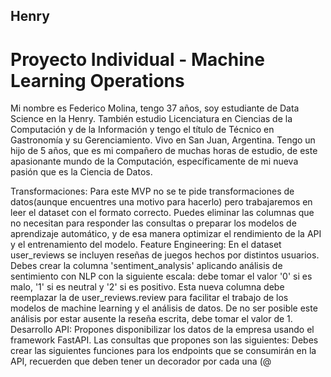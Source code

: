 ## Henry
# Proyecto Individual - Machine Learning Operations 
Mi nombre es Federico Molina, tengo 37 años, soy estudiante de Data Science en la Henry. También estudio Licenciatura en Ciencias de la Computación y de la Información y tengo el título de Técnico en Gastronomía y su Gerenciamiento. Vivo en San Juan, Argentina. Tengo un hijo de 5 años, que es mi compañero de muchas horas de estudio, de este apasionante mundo de la Computación, específicamente de mi nueva pasión que es la Ciencia de Datos.

Transformaciones: Para este MVP no se te pide transformaciones de datos(aunque encuentres una motivo para hacerlo) pero trabajaremos en leer el dataset con el formato correcto. Puedes eliminar las columnas que no necesitan para responder las consultas o preparar los modelos de aprendizaje automático, y de esa manera optimizar el rendimiento de la API y el entrenamiento del modelo.
Feature Engineering: En el dataset user_reviews se incluyen reseñas de juegos hechos por distintos usuarios. Debes crear la columna 'sentiment_analysis' aplicando análisis de sentimiento con NLP con la siguiente escala: debe tomar el valor '0' si es malo, '1' si es neutral y '2' si es positivo. Esta nueva columna debe reemplazar la de user_reviews.review para facilitar el trabajo de los modelos de machine learning y el análisis de datos. De no ser posible este análisis por estar ausente la reseña escrita, debe tomar el valor de 1.
Desarrollo API: Propones disponibilizar los datos de la empresa usando el framework FastAPI. Las consultas que propones son las siguientes:
Debes crear las siguientes funciones para los endpoints que se consumirán en la API, recuerden que deben tener un decorador por cada una (@
